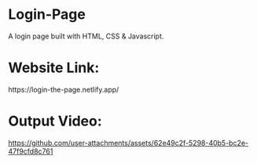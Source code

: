 # Login-Page                       
A login page built with HTML, CSS & Javascript.                            
<h1>Website Link:</h1>                                           
https://login-the-page.netlify.app/
<h1>Output Video:</h1>


https://github.com/user-attachments/assets/62e49c2f-5298-40b5-bc2e-47f9cfd8c761

